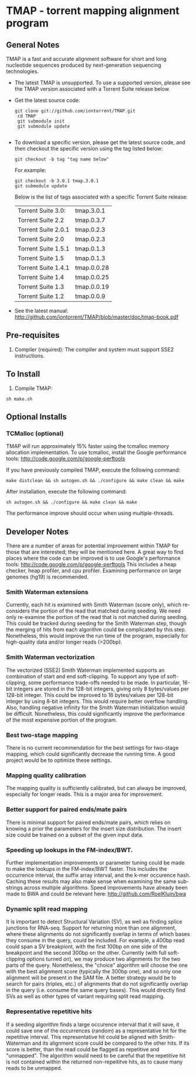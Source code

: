 # TMAP - torrent mapping alignment program

##  General Notes 

TMAP is a fast and accurate alignment software for short and long nucleotide sequences produced by next-generation sequencing technologies.

* The latest TMAP is unsupported.  To use a supported version, please see the TMAP version associated with a Torrent Suite release below.

*  Get the latest source code: 
    <pre lang="bash"><code>git clone git://github.com/iontorrent/TMAP.git
    cd TMAP
    git submodule init
    git submodule update
    </code></pre>
* To download a specific version, please get the latest source code, and then checkout the specific version using the tag listed below:
    <pre lang="bash"><code>git checkout -b tag "tag name below"</code></pre>
    For example: <pre lang="bash"><code>git checkout -b 3.0.1 tmap.3.0.1
    git submodule update
    </code></pre>
    Below is the list of tags associated with a specific Torrent Suite release:<table>
    <tr><td>Torrent Suite 3.0:</td><td>tmap.3.0.1</td></tr>
    <tr><td>Torrent Suite 2.2</td><td>tmap.0.3.7</td></tr>
    <tr><td>Torrent Suite 2.0.1</td><td>tmap.0.2.3</td></tr>
    <tr><td>Torrent Suite 2.0</td><td>tmap.0.2.3</td></tr>
    <tr><td>Torrent Suite 1.5.1</td><td>tmap.0.1.3</td></tr>
    <tr><td>Torrent Suite 1.5</td><td>tmap.0.1.3</td></tr>
    <tr><td>Torrent Suite 1.4.1</td><td>tmap.0.0.28</td></tr>
    <tr><td>Torrent Suite 1.4</td><td>tmap.0.0.25</td></tr>
    <tr><td>Torrent Suite 1.3</td><td>tmap.0.0.19</td></tr>
    <tr><td>Torrent Suite 1.2</td><td>tmap.0.0.9</td></tr>
    </tr>
    </table>
*  See the latest manual: http://github.com/iontorrent/TMAP/blob/master/doc/tmap-book.pdf


##  Pre-requisites
1. Compiler (required):
  The compiler and system must support SSE2 instructions.  

##  To Install

1. Compile TMAP:
  <pre lang="bash"><code>sh make.sh</code></pre>

##  Optional Installs

### TCMalloc (optional)
  TMAP will run approximately 15% faster using the tcmalloc memory allocation
  implementation.  To use tcmalloc, install the Google performance tools:
  http://code.google.com/p/google-perftools
  
  If you have previously compiled TMAP, execute the following command:
  <pre lang="bash"><code>make distclean && sh autogen.sh && ./configure && make clean && make</code></pre>
  After installation, execute the following command:
  <pre lang="bash"><code>sh autogen.sh && ./configure && make clean && make</code></pre>
  The performance improve should occur when using multiple-threads.

##  Developer Notes

There are a number of areas for potential improvement within TMAP for those
that are interested; they will be mentioned here.  A great way to find places
where the code can be improved is to use Google's performance tools:
  http://code.google.com/p/google-perftools
This includes a heap checker, heap profiler, and cpu profiler.  Examining 
performance on large genomes (hg19) is recommended.

### Smith Waterman extensions
  Currently, each hit is examined with Smith Waterman (score only), which
   re-considers the portion of the read that matched during seeding.  We need
   only re-examine the portion of the read that is not matched during seeding.
   This could be tracked during seeding for the Smith Waterman step, though 
   the merging of hits from each algorithm could be complicated by this step.
   Nonetheless, this would improve the run time of the program, especially for
   high-quality data and/or longer reads (>200bp).

### Smith Waterman vectorization
  The vectorized (SSE2) Smith Waterman implemented supports an combination of
    start and end soft-clipping.  To support any type of soft-clipping, some 
    performance trade-offs needed to be made.  In particular, 16-bit integers
	are stored in the 128-bit integers, giving only 8 bytes/values per 128-bit 
    integer.  This could be improved to 16 bytes/values per 128-bit integer by
    using 8-bit integers.  This would require better overflow handling.  Also,
    handling negative infinity for the Smith Waterman initialization would be
    difficult.  Nonetheless, this could significantly improve the performance of
    the most expensive portion of the program.

### Best two-stage mapping
  There is no current recommendation for the best settings for two-stage 
    mapping, which could significantly decrease the running time.  A good 
	project would be to optimize these settings.

### Mapping quality calibration
  The mapping quality is sufficiently calibrated, but can always be improved,
    especially for longer reads.  This is a major area for improvement.

### Better support for paired ends/mate pairs
  There is minimal support for paired ends/mate pairs, which relies on knowing
    a prior the parameters for the insert size distribution.  The insert size 
	could be trained on a subset of the given input data.

### Speeding up lookups in the FM-index/BWT.
  Further implementation improvements or parameter tuning could be made to make
    the lookups in the FM-index/BWT faster.  This includes the occurrence 
	interval, the suffix array interval, and the k-mer occurence hash.  Caching
	these results may also make sense when examining the same sub-strings across
	multiple algorithms.  Speed improvements have already been made to BWA and 
	could be relevant here:
	  http://github.com/RoelKluin/bwa

### Dynamic split read mapping
  It is important to detect Structural Variation (SV), as well as finding splice 
    junctions for RNA-seq.  Support for returning more than one alignment, where
	these alignments do not significantly overlap in terms of which bases they
	consume in the query, could be included.  For example, a 400bp read could span
	a SV breakpiont, with the first 100bp on one side of the breakpoint and the 
	second 300bp on the other.  Currently (with full soft-clipping options turned 
    on), we may produce two alignments for the two parts of the query. Nonetheless,
	the "choice" algorithm will choose the one with the best alignment score 
    (typically the 300bp one), and so only one alignment will be present in the SAM
	file.  A better strategy would be to search for pairs (triples, etc.) of 
	alignments that do not significantly overlap in the query (i.e. consume the same
	query bases).  This would directly find SVs as well as other types of variant
	requiring split read mapping.

### Representative repetitive hits
  If a seeding algorithm finds a large occurence interval that it will save, it 
    could save one of the occurrences (random) as a representative hit for the 
	repetitive interval.  This representative hit could be aligned with Smith-Waterman
	and its alignment score could be compared to the other hits.  If its score is
	better, than the read could be flagged as repetitive and "unmapped".  The 
	algorithm would need to be careful that the repetitive hit is not contained 
	within the returned non-repeititve hits, as to cause many reads to be unmapped.
